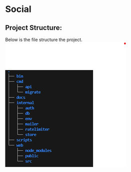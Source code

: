 # Social

## Project Structure:
Below is the file structure the project.
![project structure](image.png)

